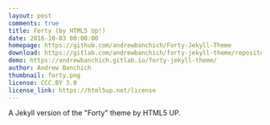 ```yaml
---
layout: post
comments: true
title: Forty (by HTML5 Up!)
date: 2016-10-03 00:00:00
homepage: https://github.com/andrewbanchich/Forty-Jekyll-Theme
download: https://gitlab.com/andrewbanchich/forty-jekyll-theme/repository/archive.zip?ref=master
demo: https://andrewbanchich.gitlab.io/forty-jekyll-theme/
author: Andrew Banchich
thumbnail: forty.png
license: CCC.BY 3.0
license_link: https://html5up.net/license
---
```


A Jekyll version of the "Forty" theme by HTML5 UP.
